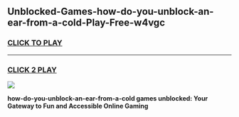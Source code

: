 
## Unblocked-Games-how-do-you-unblock-an-ear-from-a-cold-Play-Free-w4vgc
<h3>
<a href="https://premium76.site?title=how-do-you-unblock-an-ear-from-a-cold&ref=21A">CLICK TO PLAY</a></h3>
<hr>

<h3>
<a href="https://premium76.site?title=how-do-you-unblock-an-ear-from-a-cold&ref=21A">CLICK 2 PLAY</a>
  
</h3>

<a href="https://premium76.site?title=how-do-you-unblock-an-ear-from-a-cold&ref=21A"><img src="https://clearcache.store/games.png"></a>


**how-do-you-unblock-an-ear-from-a-cold games unblocked: Your Gateway to Fun and Accessible Online Gaming**

